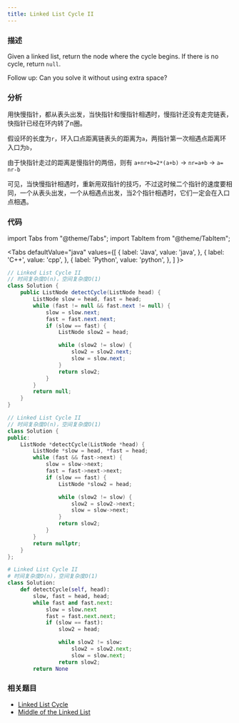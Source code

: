 ```yaml
---
title: Linked List Cycle II
---
```


### 描述

Given a linked list, return the node where the cycle begins. If there is no cycle, return `null`.

Follow up:
Can you solve it without using extra space?

### 分析

用快慢指针，都从表头出发，当快指针和慢指针相遇时，慢指针还没有走完链表，快指针已经在环内转了n圈。

假设环的长度为`r`，环入口点距离链表头的距离为`a`，两指针第一次相遇点距离环入口为`b`，

由于快指针走过的距离是慢指针的两倍，则有 `a+nr+b=2*(a+b)` -> `nr=a+b` -> `a= nr-b`

可见，当快慢指针相遇时，重新用双指针的技巧，不过这时候二个指针的速度要相同，一个从表头出发，一个从相遇点出发，当2个指针相遇时，它们一定会在入口点相遇。

### 代码

import Tabs from "@theme/Tabs";
import TabItem from "@theme/TabItem";

<Tabs
defaultValue="java"
values={[
{ label: 'Java', value: 'java', },
{ label: 'C++', value: 'cpp', },
{ label: 'Python', value: 'python', },
]
}>
<TabItem value="java">

```java
// Linked List Cycle II
// 时间复杂度O(n)，空间复杂度O(1)
class Solution {
    public ListNode detectCycle(ListNode head) {
        ListNode slow = head, fast = head;
        while (fast != null && fast.next != null) {
            slow = slow.next;
            fast = fast.next.next;
            if (slow == fast) {
                ListNode slow2 = head;

                while (slow2 != slow) {
                    slow2 = slow2.next;
                    slow = slow.next;
                }
                return slow2;
            }
        }
        return null;
    }
}
```

</TabItem>
<TabItem value="cpp">

```cpp
// Linked List Cycle II
// 时间复杂度O(n)，空间复杂度O(1)
class Solution {
public:
    ListNode *detectCycle(ListNode *head) {
        ListNode *slow = head, *fast = head;
        while (fast && fast->next) {
            slow = slow->next;
            fast = fast->next->next;
            if (slow == fast) {
                ListNode *slow2 = head;

                while (slow2 != slow) {
                    slow2 = slow2->next;
                    slow = slow->next;
                }
                return slow2;
            }
        }
        return nullptr;
    }
};
```

</TabItem>
<TabItem value="python">

```python
# Linked List Cycle II
# 时间复杂度O(n)，空间复杂度O(1)
class Solution:
    def detectCycle(self, head):
        slow, fast = head, head;
        while fast and fast.next:
            slow = slow.next
            fast = fast.next.next;
            if (slow == fast):
                slow2 = head;

                while slow2 != slow:
                    slow2 = slow2.next;
                    slow = slow.next;
                return slow2;
        return None
```

</TabItem>
</Tabs>

### 相关题目

- [Linked List Cycle](linked-list-cycle.md)
- [Middle of the Linked List](middle-of-the-linked-list.md)
